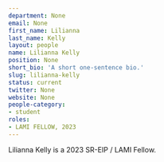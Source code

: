 ```yaml
---
department: None
email: None
first_name: Lilianna
last_name: Kelly
layout: people
name: Lilianna Kelly
position: None
short_bio: 'A short one-sentence bio.'
slug: lilianna-kelly
status: current
twitter: None
website: None
people-category:
- student
roles:
- LAMI FELLOW, 2023
---
```

Lilianna Kelly is a 2023 SR-EIP / LAMI Fellow.